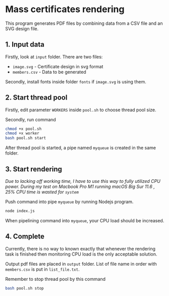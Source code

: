 # Mass certificates rendering

This program generates PDF files by combining data from a CSV file and an SVG design file.

## 1. Input data

Firstly, look at `input` folder. There are two files:
- `image.svg` - Certificate design in svg format
- `members.csv` - Data to be generated

Secondly, install fonts inside folder `fonts` if `image.svg` is using them.

## 2. Start thread pool

Firstly, edit parameter `WORKERS` inside `pool.sh` to choose thread pool size.

Secondly, run command

```bash
chmod +x pool.sh
chmod +x worker
bash pool.sh start
```

After thread pool is started, a pipe named `myqueue` is created in the same folder.

## 3. Start rendering 

*Due to lacking off working time, I have to use this way to fully utilized CPU power. During my test on Macbook Pro M1 running macOS Big Sur 11.6 , 25% CPU time is wasted for `system`*

Push command into pipe `myqueue` by running Nodejs program.

```bash
node index.js
```

When pipelining command into `myqueue`, your CPU load should be increased.

## 4. Complete

Currently, there is no way to known exactly that whenever the rendering task is finished then monitoring CPU load is the only acceptable solution.

Output pdf files are placed in `output` folder. List of file name in order with `members.csv` is put in `list_file.txt`.

Remember to stop thread pool by this command

```bash
bash pool.sh stop
```